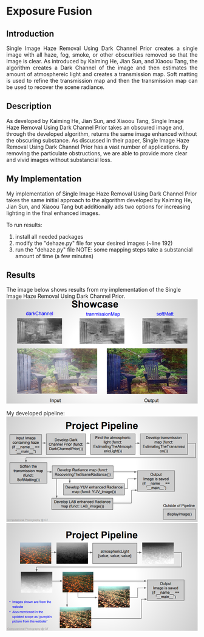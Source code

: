 # Exposure Fusion

## Introduction
<p style="text-align: justify">
Single Image Haze Removal Using Dark Channel Prior creates a single image with all haze, fog, smoke, or other obscurities removed so that the image is clear. As introduced by Kaiming He, Jian Sun, and Xiaoou Tang, the algorithm creates a Dark Channel of the image and then estimates the amount of atmosphereic light and creates a transmission map. Soft matting is used to refine the transmission map and then the transmission map can be used to recover the scene radiance.</p>

## Description
As developed by Kaiming He, Jian Sun, and Xiaoou Tang, Single Image Haze Removal Using Dark Channel Prior takes an obscured image and, through the developed algorithm, returns the same image enhanced without the obscuring substance. As discussed in their paper, Single Image Haze Removal Using Dark Channel Prior has a vast number of applications. By removing the particulate obstructions, we are able to provide more clear and vivid images without substancial loss.

## My Implementation
My implementation of Single Image Haze Removal Using Dark Channel Prior takes the same initial approach to the algorithm developed by Kaiming He, Jian Sun, and Xiaoou Tang but additionally ads two options for increasing lighting in the final enhanced images. 

To run results:
1. install all needed packages
2. modify the "dehaze.py" file for your desired images (~line 192)
3. run the "dehaze.py" file
NOTE: some mapping steps take a substancial amount of time (a few minutes)

## Results
The image below shows results from my implementation of the Single Image Haze Removal Using Dark Channel Prior.  
![](showcase/showcase_1.png)  


My developed pipeline:
![](showcase/showcase_2.png)  
![](showcase/showcase_3.png) 
 



